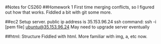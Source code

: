 #Notes for CS260
##Homework 1
First time merging conflicts, so I figured out how that works. Fiddled a bit with git some more. 

##ec2
Setup server. public ip address is 35.153.96.24
ssh command:
ssh -i [pem file] ubuntu@35.153.96.24
May need to upgrade server eventually

##html: Structure
Fiddled with html. More familiar with img, a, etc now. 
